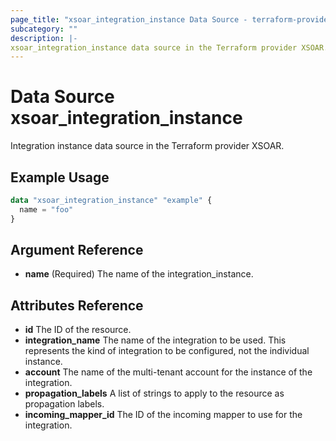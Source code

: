 ```yaml
---
page_title: "xsoar_integration_instance Data Source - terraform-provider-xsoar"
subcategory: ""
description: |-
xsoar_integration_instance data source in the Terraform provider XSOAR.
---
```


# Data Source xsoar_integration_instance

Integration instance data source in the Terraform provider XSOAR.

## Example Usage
```terraform
data "xsoar_integration_instance" "example" {
  name = "foo"
}
```

## Argument Reference
- **name** (Required) The name of the integration_instance.

## Attributes Reference
- **id** The ID of the resource.
- **integration_name** The name of the integration to be used. This represents the kind of integration to be configured, not the individual instance.
- **account** The name of the multi-tenant account for the instance of the integration.
- **propagation_labels** A list of strings to apply to the resource as propagation labels.
- **incoming_mapper_id** The ID of the incoming mapper to use for the integration.